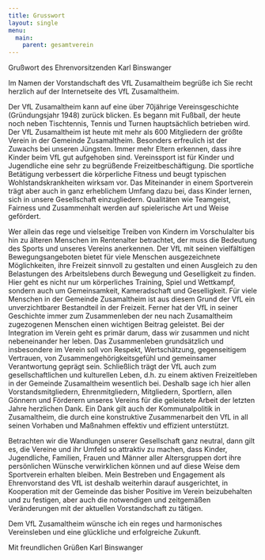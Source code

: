 ```yaml
---
title: Grusswort
layout: single
menu:
  main:
    parent: gesamtverein
---
```


Grußwort des Ehrenvorsitzenden Karl Binswanger

Im Namen der Vorstandschaft des VfL Zusamaltheim begrüße ich Sie recht herzlich auf der Internetseite des VfL Zusamaltheim.

Der VfL Zusamaltheim kann auf eine über 70jährige Vereinsgeschichte (Gründungsjahr 1948) zurück blicken. Es begann mit Fußball, der heute noch neben Tischtennis, Tennis und Turnen hauptsächlich betrieben wird. Der VfL Zusamaltheim ist heute mit mehr als 600 Mitgliedern der größte Verein in der Gemeinde Zusamaltheim. Besonders erfreulich ist der Zuwachs bei unseren Jüngsten. Immer mehr Eltern erkennen, dass ihre Kinder beim VfL gut aufgehoben sind. Vereinssport ist für Kinder und Jugendliche eine sehr zu begrüßende Freizeitbeschäftigung. Die sportliche Betätigung verbessert die körperliche Fitness und beugt typischen Wohlstandskrankheiten wirksam vor. Das Miteinander in einem Sportverein trägt aber auch in ganz erheblichem Umfang dazu bei, dass Kinder lernen, sich in unsere Gesellschaft einzugliedern. Qualitäten wie Teamgeist, Fairness und Zusammenhalt werden auf spielerische Art und Weise gefördert.

Wer allein das rege und vielseitige Treiben von Kindern im Vorschulalter bis hin zu älteren Menschen im Rentenalter betrachtet, der muss die Bedeutung des Sports und unseres Vereins anerkennen. Der VfL mit seinen vielfältigen Bewegungsangeboten bietet für viele Menschen ausgezeichnete Möglichkeiten, ihre Freizeit sinnvoll zu gestalten und einen Ausgleich zu den Belastungen des Arbeitslebens durch Bewegung und Geselligkeit zu finden. Hier geht es nicht nur um körperliches Training, Spiel und Wettkampf, sondern auch um Gemeinsamkeit, Kameradschaft und Geselligkeit. Für viele Menschen in der Gemeinde Zusamaltheim ist aus diesem Grund der VfL ein unverzichtbarer Bestandteil in der Freizeit.
Ferner hat der VfL in seiner Geschichte immer zum Zusammenleben der neu nach Zusamaltheim zugezogenen Menschen einen wichtigen Beitrag geleistet. Bei der Integration im Verein geht es primär darum, dass wir zusammen und nicht nebeneinander her leben.  Das Zusammenleben grundsätzlich und insbesondere im Verein soll von Respekt, Wertschätzung,  gegenseitigem Vertrauen, von Zusammengehörigkeitsgefühl und gemeinsamer Verantwortung geprägt sein. Schließlich trägt der VfL auch zum gesellschaftlichen und kulturellen Leben, d.h. zu einem aktiven Freizeitleben in der Gemeinde Zusamaltheim wesentlich bei. Deshalb sage ich hier allen Vorstandsmitgliedern, Ehrenmitgliedern, Mitgliedern, Sportlern, allen Gönnern und Förderern unseres Vereins für die geleistete Arbeit der letzten Jahre herzlichen Dank. Ein Dank gilt auch der Kommunalpolitik in Zusamaltheim, die durch eine konstruktive Zusammenarbeit den VfL in all seinen Vorhaben und Maßnahmen effektiv und effizient unterstützt.

Betrachten wir die Wandlungen unserer Gesellschaft ganz neutral, dann gilt es, die Vereine und ihr Umfeld so attraktiv zu machen, dass Kinder, Jugendliche, Familien, Frauen und Männer aller Altersgruppen dort ihre persönlichen Wünsche verwirklichen können und auf diese Weise dem Sportverein erhalten bleiben. Mein Bestreben und Engagement als Ehrenvorstand des VfL ist deshalb weiterhin darauf ausgerichtet, in Kooperation mit der Gemeinde das bisher Positive im Verein beizubehalten und zu festigen, aber auch die notwendigen und zeitgemäßen Veränderungen mit der aktuellen Vorstandschaft zu tätigen.

Dem VfL Zusamaltheim wünsche ich ein reges und harmonisches Vereinsleben und eine glückliche und erfolgreiche Zukunft.

Mit freundlichen Grüßen
Karl Binswanger






